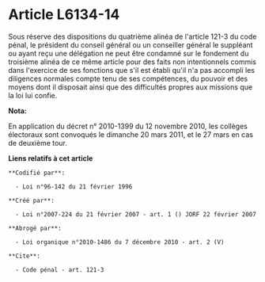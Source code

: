 # Article L6134-14

Sous réserve des dispositions du quatrième alinéa de l'article 121-3 du code pénal, le président du conseil général ou un
conseiller général le suppléant ou ayant reçu une délégation ne peut être condamné sur le fondement du troisième alinéa de ce
même article pour des faits non intentionnels commis dans l'exercice de ses fonctions que s'il est établi qu'il n'a pas
accompli les diligences normales compte tenu de ses compétences, du pouvoir et des moyens dont il disposait ainsi que des
difficultés propres aux missions que la loi lui confie.

**Nota:**

En application du décret n° 2010-1399 du 12 novembre 2010, les collèges électoraux sont convoqués le dimanche 20 mars 2011,
et le 27 mars en cas de deuxième tour.

**Liens relatifs à cet article**

	**Codifié par**:

	  - Loi n°96-142 du 21 février 1996

	**Créé par**:

	  - Loi n°2007-224 du 21 février 2007 - art. 1 () JORF 22 février 2007

	**Abrogé par**:

	  - Loi organique n°2010-1486 du 7 décembre 2010 - art. 2 (V)

	**Cite**:

	  - Code pénal - art. 121-3
